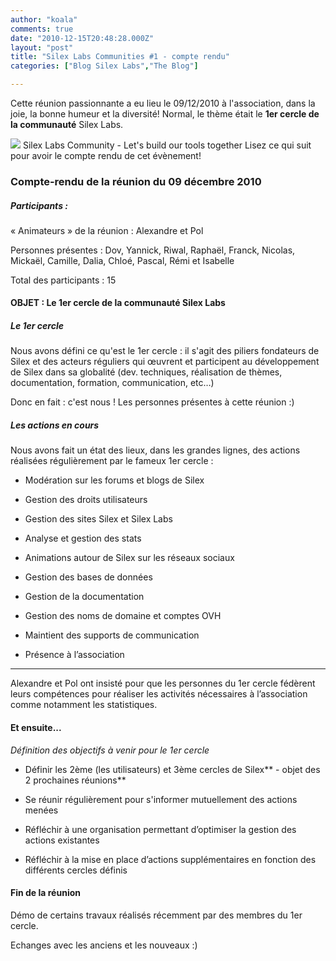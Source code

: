 ```yaml
---
author: "koala"
comments: true
date: "2010-12-15T20:48:28.000Z"
layout: "post"
title: "Silex Labs Communities #1 - compte rendu"
categories: ["Blog Silex Labs","The Blog"]

---
```

Cette réunion passionnante a eu lieu le 09/12/2010 à l'association, dans la joie, la bonne humeur et la diversité! Normal, le thème était le **1er cercle de la communauté** Silex Labs.






[![](https://www.silexlabs.org/wp-content/uploads/2010/12/chantiersilex-copie-680x494.jpg)](https://www.silexlabs.org/?attachment_id=2281)
    Silex Labs Community - Let's build our tools together
Lisez ce qui suit pour avoir le compte rendu de cet évènement!

<!-- more -->


### Compte-rendu de la réunion du 09 décembre 2010




##### Participants :


« Animateurs » de la réunion : Alexandre et Pol

Personnes présentes : Dov, Yannick, Riwal, Raphaël, Franck, Nicolas, Mickaël, Camille, Dalia, Chloé, Pascal, Rémi et Isabelle

Total des participants : 15


#### **OBJET : Le 1er cercle de la communauté Silex Labs**




##### **Le 1er cercle**


Nous avons défini ce qu'est le 1er cercle : il s'agit des piliers fondateurs de Silex et des acteurs réguliers qui œuvrent et participent au développement de Silex dans sa globalité (dev. techniques, réalisation de thèmes, documentation, formation, communication, etc…)

Donc en fait : c'est nous ! Les personnes présentes à cette réunion :)


##### **Les actions en cours**


Nous avons fait un état des lieux, dans les grandes lignes, des actions réalisées régulièrement par le fameux 1er cercle :




  * Modération sur les forums et blogs de Silex


  * Gestion des droits utilisateurs


  * Gestion des sites Silex et Silex Labs


  * Analyse et gestion des stats


  * Animations autour de Silex sur les réseaux sociaux


  * Gestion des bases de données


  * Gestion de la documentation


  * Gestion des noms de domaine et comptes OVH


  * Maintient des supports de communication


  * Présence à l’association


** **

Alexandre et Pol ont insisté pour que les personnes du 1er cercle fédèrent leurs compétences pour réaliser les activités nécessaires à l’association comme notamment les statistiques.


#### **Et ensuite...**


_Définition des objectifs à venir pour le 1er cercle_




  * Définir les 2ème (les utilisateurs) et 3ème cercles de Silex** - objet des 2 prochaines réunions**


  * Se réunir régulièrement pour s'informer mutuellement des actions menées


  * Réfléchir à une organisation permettant d’optimiser la gestion des actions existantes


  * Réfléchir à la mise en place d’actions supplémentaires en fonction des différents cercles définis




#### **Fin de la réunion**


Démo de certains travaux réalisés récemment par des membres du 1er cercle.

Echanges avec les anciens et les nouveaux :)


